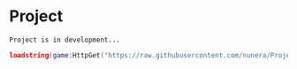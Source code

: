 # Project

`Project is in development...`

```lua
loadstring(game:HttpGet("https://raw.githubusercontent.com/nunera/Project/main/Source.lua"))()
```
